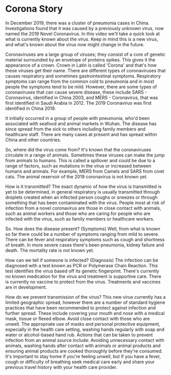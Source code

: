 # Corona Story

In December 2019, there was a cluster of pneumonia cases in China. Investigations found that it was caused by a previously unknown virus, now named the 2019 Novel Coronavirus. In this video we'll take a quick look at what is currently known about the virus. Keep in mind this is a new virus, and what's known about the virus now might change in the future.

Coronaviruses are a large group of viruses; they consist of a core of genetic material surrounded by an envelope of proteins spikes. This gives it the appearance of a crown. Crown in Latin is called 'Corona' and that's how these viruses get their name. There are different types of coronaviruses that causes respiratory and sometimes gastrointestinal symptoms. Respiratory symptoms can range from the common cold to pneumonia and in most people the symptoms tend to be mild. However, there are some types of coronaviruses that can cause severe disease, these include SARS - Coronavirus, identified in China 2003, and MERS - Coronavirus, that was first identified in Saudi Arabia in 2012. The 2019 Coronavirus was first identified in China 2019.

It initially occurred in a group of people with pneumonia, who'd been associated with seafood and animal markets in Wuhan. The disease has since spread from the sick to others including family members and healthcare staff. There are many cases at present and has spread within China and other countries.

So, where did the virus come from? It's known that the coronaviruses circulate in a range of animals. Sometimes these viruses can make the jump from animals to humans. This is called a spillover and could be due to a range of factors, such as mutations in the virus or increased between humans and animals. For example, MERS from Camels and SARS from civet cats. The animal reservoir of the 2019 coronavirus is not known yet.

How is it transmitted? The exact dynamic of how the virus is transmitted is yet to be determined, in general respiratory is usually transmitted through droplets created when an infected person coughs or sneezes or through something that has been contaminated with the virus. People most at risk of infection from a novel coronavirus are those in close contact with animals, such as animal workers and those who are caring for people who are infected with the virus, such as family members or healthcare workers.

So. How does the disease present? (Symptoms) Well, from what is known so far there could be a number of symptoms ranging from mild to severe. There can be fever and respiratory symptoms such as cough and shortness of breath. In more severe cases there's been pneumonia, kidney failure and death. The mortality rate is not known yet. 

How can we tell if someone is infected? (Diagnosis) The infection can be diagnosed with a test known as PCR or Polymerase Chain Reaction. This test identifies the virus based off its genetic fingerprint. There's currently no known medication for the virus and treatment is supportive care. There is currently no vaccine to protect from the virus. Treatments and vaccines are in development.

How do we prevent transmission of the virus? This new virus currently has a limited geographic spread, however there are a number of standard hygiene practices that have been recommended to protect against infection and further spread. These include covering your mouth and nose with a medical mask, tissue or flexed elbow. Avoid close contact with those who are unwell. The appropriate use of masks and personal protective equipment, especially in the health care setting, washing hands regularly with soap and water or alcohol-based hand rub. Actions that can be taken to prevent infection from an animal source include: Avoiding unnecessary contact with animals, washing hands after contact with animals or animal products and ensuring animal products are cooked thoroughly before they're consumed. It's important to stay home if you're feeling unwell, but if you have a fever, cough or difficulty of breathing seek medical care early and share your previous travel history with your health care provider.

